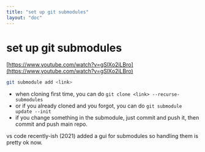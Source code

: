 ```yaml
---
title: "set up git submodules"
layout: "doc"
---
```

# set up git submodules

[https://www.youtube.com/watch?v=gSlXo2iLBro](https://www.youtube.com/watch?v=gSlXo2iLBro)

```bash
git submodule add <link>
```

- when cloning first time, you can do `git clone <link> --recurse-submodules`
- or if you already cloned and you forgot, you can do `git submodule update --init`
- if you change something in the submodule, just commit and push it, then commit and push main repo.
  
vs code recently-ish (2021) added a gui for submodules so handling them is pretty ok now.